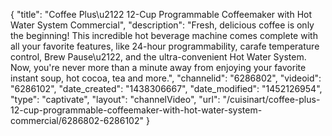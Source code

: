{
    "title": "Coffee Plus\u2122 12-Cup Programmable Coffeemaker with Hot Water System Commercial",
    "description": "Fresh, delicious coffee is only the beginning! This incredible hot beverage machine comes complete with all your favorite features, like 24-hour programmability, carafe temperature control, Brew Pause\u2122, and the ultra-convenient Hot Water System. Now, you're never more than a minute away from enjoying your favorite instant soup, hot cocoa, tea and more.",
    "channelid": "6286802",
    "videoid": "6286102",
    "date_created": "1438306667",
    "date_modified": "1452126954",
    "type": "captivate",
    "layout": "channelVideo",
    "url": "\/cuisinart\/coffee-plus-12-cup-programmable-coffeemaker-with-hot-water-system-commercial\/6286802-6286102"
}